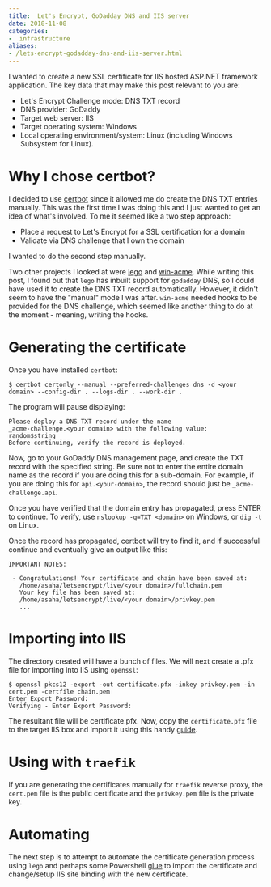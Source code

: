 ```yaml
---
title:  Let's Encrypt, GoDadday DNS and IIS server
date: 2018-11-08
categories:
-  infrastructure
aliases:
- /lets-encrypt-godadday-dns-and-iis-server.html
---
```


I wanted to create a new SSL certificate for IIS hosted ASP.NET framework application. The key data that may
make this post relevant to you are:

- Let's Encrypt Challenge mode: DNS TXT record
- DNS provider: GoDaddy
- Target web server: IIS
- Target operating system: Windows
- Local operating environment/system: Linux (including Windows Subsystem for Linux).

# Why I chose certbot?

I decided to use [certbot](https://certbot.eff.org/) since it allowed me do create the DNS TXT entries manually. This
was the first time I was doing this and I just wanted to get an idea of what's involved. To me it seemed like a two
step approach:

- Place a request to Let's Encrypt for a SSL certification for a domain
- Validate via DNS challenge that I own the domain

I wanted to do the second step manually.

Two other projects I looked at were [lego](https://github.com/xenolf/lego) and [win-acme](https://github.com/PKISharp/win-acme). While writing this post, I found out that `lego` has inbuilt support for `godadday` DNS, 
so I could have used it to create the DNS TXT record automatically. However, it didn't seem to have the "manual" mode
I was after. `win-acme` needed hooks to be provided for the DNS challenge, which seemed like another thing to do 
at the moment - meaning, writing the hooks.

# Generating the certificate

Once you have installed `certbot`:

```
$ certbot certonly --manual --preferred-challenges dns -d <your domain> --config-dir . --logs-dir . --work-dir .
```

The program will pause displaying:

```
Please deploy a DNS TXT record under the name
_acme-challenge.<your domain> with the following value:
random$string
Before continuing, verify the record is deployed.
```

Now, go to your GoDaddy DNS management page, and create the TXT record with the specified string. Be sure not to enter
the entire domain name as the record if you are doing this for a sub-domain. For example, if you are doing this for
`api.<your-domain>`, the record should just be `_acme-challenge.api`.  

Once you  have verified that the domain entry has propagated, press ENTER to continue. To verify, use `nslookup -q=TXT <domain>`
on Windows, or `dig -t` on Linux.

Once the record has propagated, certbot will try to find it, and if successful continue and eventually give an 
output like this:

```
IMPORTANT NOTES:

 - Congratulations! Your certificate and chain have been saved at:
   /home/asaha/letsencrypt/live/<your domain>/fullchain.pem
   Your key file has been saved at:
   /home/asaha/letsencrypt/live/<your domain>/privkey.pem
   ...
```

# Importing into IIS

The directory created will have a bunch of files. We will next create a .pfx file for importing into IIS using `openssl`:

```
$ openssl pkcs12 -export -out certificate.pfx -inkey privkey.pem -in cert.pem -certfile chain.pem
Enter Export Password:
Verifying - Enter Export Password:
```

The resultant file will be certificate.pfx. Now, copy the `certificate.pfx` file to the target IIS box and import
it using this handy [guide](https://www.digicert.com/ssl-support/pfx-import-export-iis-7.htm).

# Using with `traefik`

If you are generating the certificates manually for `traefik` reverse proxy, the `cert.pem` file is the public
certificate and the `privkey.pem` file is the private key.

# Automating

The next step is to attempt to automate the certificate generation process using `lego` and perhaps some Powershell [glue](https://docs.microsoft.com/en-us/powershell/module/pkiclient/?view=win10-ps) to import the certificate and change/setup
IIS site binding with the new certificate.
